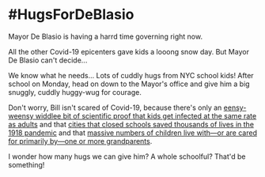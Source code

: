 # #HugsForDeBlasio

Mayor De Blasio is having a harrd time governing right now.

All the other Covid-19 epicenters gave kids a looong snow day. But Mayor De Blasio can't decide...

We know what he needs... Lots of cuddly hugs from NYC school kids! After school on Monday, head on down to the Mayor's office and give him a big snuggly, cuddly huggy-wug for courage.

Don't worry, Bill isn't scared of Covid-19, because there's only an [eensy-weensy widdlee bit of scientific proof that kids get infected at the same rate as adults](https://www.wired.com/story/kids-can-get-covid-19-they-just-dont-get-that-sick/) and that [cities that closed schools saved thousands of lives in the 1918 pandemic](https://jamanetwork.com/journals/jama/fullarticle/208354) and that [massive numbers of children live with—or are cared for primarily by—one or more grandparents](https://www.pewsocialtrends.org/2013/09/04/children-living-with-or-being-cared-for-by-a-grandparent/).

I wonder how many hugs we can give him? A whole schoolful? That'd be something!
